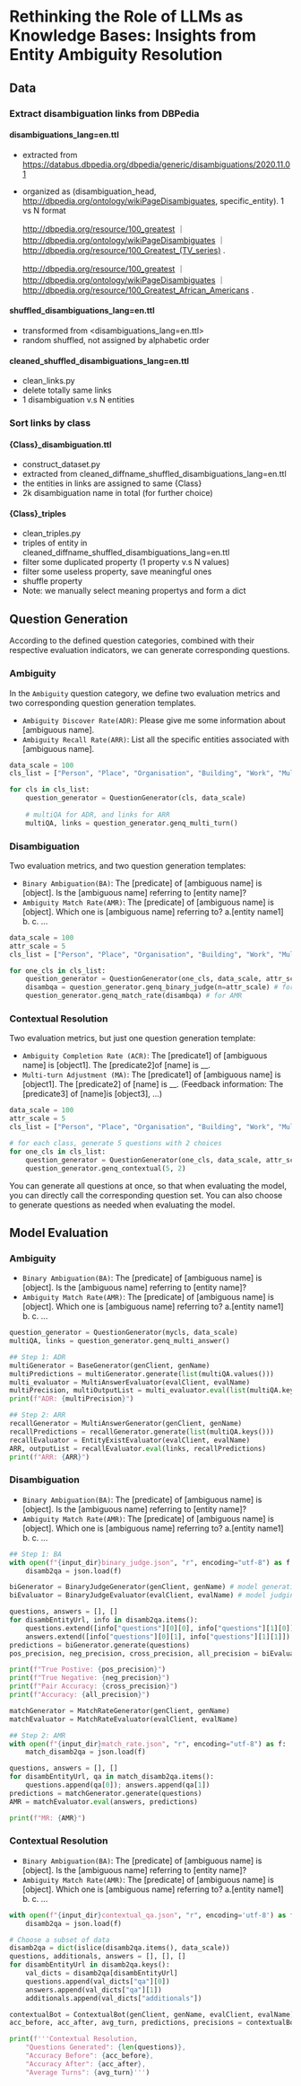 # Rethinking the Role of LLMs as Knowledge Bases: Insights from Entity Ambiguity Resolution

## Data
### Extract disambiguation links from DBPedia
#### disambiguations_lang=en.ttl
*  extracted from https://databus.dbpedia.org/dbpedia/generic/disambiguations/2020.11.01
* organized as (disambiguation_head, http://dbpedia.org/ontology/wikiPageDisambiguates, specific_entity). 1 vs N format

    <http://dbpedia.org/resource/100_greatest> ｜ <http://dbpedia.org/ontology/wikiPageDisambiguates> ｜ <http://dbpedia.org/resource/100_Greatest_(TV_series)> .

    <http://dbpedia.org/resource/100_greatest> ｜ <http://dbpedia.org/ontology/wikiPageDisambiguates> ｜ <http://dbpedia.org/resource/100_Greatest_African_Americans> .

#### shuffled_disambiguations_lang=en.ttl
* transformed from <disambiguations_lang=en.ttl>
* random shuffled, not assigned by alphabetic order

#### cleaned_shuffled_disambiguations_lang=en.ttl
* clean_links.py
* delete totally same links
* 1 disambiguation v.s N entities

### Sort links by class
#### {Class}_disambiguation.ttl
* construct_dataset.py
* extracted from cleaned_diffname_shuffled_disambiguations_lang=en.ttl
* the entities in links are assigned to same {Class}
* 2k disambiguation name in total (for further choice)

#### {Class}_triples
* clean_triples.py
* triples of entity in cleaned_diffname_shuffled_disambiguations_lang=en.ttl
* filter some duplicated property (1 property v.s N values)
* filter some useless property, save meaningful ones
* shuffle property
* Note: we manually select meaning propertys and form a dict


## Question Generation

According to the defined question categories, combined with their respective evaluation indicators, we can generate corresponding questions.

### Ambiguity

In the `Ambiguity` question category, we define two evaluation metrics and two corresponding question generation templates.

- `Ambiguity Discover Rate(ADR)`: Please give me some information about [ambiguous name].
- `Ambiguity Recall Rate(ARR)`: List all the specific entities associated with [ambiguous name].

```python
data_scale = 100
cls_list = ["Person", "Place", "Organisation", "Building", "Work", "MultiClass"]

for cls in cls_list:
    question_generator = QuestionGenerator(cls, data_scale)
    
    # multiQA for ADR, and links for ARR
    multiQA, links = question_generator.genq_multi_turn()
```

### Disambiguation

Two evaluation metrics, and two question generation templates:
- `Binary Ambiguation(BA)`: The [predicate] of [ambiguous name] is [object]. Is the [ambiguous name] referring to [entity name]?
- `Ambiguity Match Rate(AMR)`: The [predicate] of [ambiguous name] is [object]. Which one is [ambiguous name] referring to? a.[entity name1] b. c. ...

```python
data_scale = 100
attr_scale = 5
cls_list = ["Person", "Place", "Organisation", "Building", "Work", "MultiClass"]

for one_cls in cls_list:
    question_generator = QuestionGenerator(one_cls, data_scale, attr_scale)
    disambqa = question_generator.genq_binary_judge(n=attr_scale) # for BA
    question_generator.genq_match_rate(disambqa) # for AMR
```


### Contextual Resolution

Two evaluation metrics, but just one question generation template:
- `Ambiguity Completion Rate (ACR)`: The [predicate1] of [ambiguous name] is [object1]. The [predicate2]of [name] is __.
- `Multi-turn Adjustment (MA)`: The [predicate1] of [ambiguous name] is [object1]. The [predicate2] of [name] is __. (Feedback information: The [predicate3] of [name]is [object3], ...)

```python
data_scale = 100
attr_scale = 5
cls_list = ["Person", "Place", "Organisation", "Building", "Work", "MultiClass"]

# for each class, generate 5 questions with 2 choices
for one_cls in cls_list:
    question_generator = QuestionGenerator(one_cls, data_scale, attr_scale)
    question_generator.genq_contextual(5, 2)
```

You can generate all questions at once, so that when evaluating the model, you can directly call the corresponding question set. You can also choose to generate questions as needed when evaluating the model.

## Model Evaluation

### Ambiguity

- `Binary Ambiguation(BA)`: The [predicate] of [ambiguous name] is [object]. Is the [ambiguous name] referring to [entity name]?
- `Ambiguity Match Rate(AMR)`: The [predicate] of [ambiguous name] is [object]. Which one is [ambiguous name] referring to? a.[entity name1] b. c. ...


```python
question_generator = QuestionGenerator(mycls, data_scale)
multiQA, links = question_generator.genq_multi_answer()

## Step 1: ADR
multiGenerator = BaseGenerator(genClient, genName)
multiPredictions = multiGenerator.generate(list(multiQA.values()))
multi_evaluator = MultiAnswerEvaluator(evalClient, evalName)
multiPrecision, multiOutputList = multi_evaluator.eval(list(multiQA.keys()), multiPredictions)
print(f"ADR: {multiPrecision}")

## Step 2: ARR
recallGenerator = MultiAnswerGenerator(genClient, genName)
recallPredictions = recallGenerator.generate(list(multiQA.keys()))
recallEvaluator = EntityExistEvaluator(evalClient, evalName)
ARR, outputList = recallEvaluator.eval(links, recallPredictions)
print(f"ARR: {ARR}")
```

### Disambiguation

- `Binary Ambiguation(BA)`: The [predicate] of [ambiguous name] is [object]. Is the [ambiguous name] referring to [entity name]?
- `Ambiguity Match Rate(AMR)`: The [predicate] of [ambiguous name] is [object]. Which one is [ambiguous name] referring to? a.[entity name1] b. c. ...

```python
## Step 1: BA
with open(f"{input_dir}binary_judge.json", "r", encoding="utf-8") as f:
    disamb2qa = json.load(f)

biGenerator = BinaryJudgeGenerator(genClient, genName) # model generating predictions
biEvaluator = BinaryJudgeEvaluator(evalClient, evalName) # model judging predictions

questions, answers = [], []
for disambEntityUrl, info in disamb2qa.items():
    questions.extend([info["questions"][0][0], info["questions"][1][0]])
    answers.extend([info["questions"][0][1], info["questions"][1][1]])
predictions = biGenerator.generate(questions)
pos_precision, neg_precision, cross_precision, all_precision = biEvaluator.eval(answers, predictions)

print(f"True Postive: {pos_precision}")
print(f"True Negative: {neg_precision}")
print(f"Pair Accuracy: {cross_precision}")
print(f"Accuracy: {all_precision}")

matchGenerator = MatchRateGenerator(genClient, genName) 
matchEvaluator = MatchRateEvaluator(evalClient, evalName)

## Step 2: AMR
with open(f"{input_dir}match_rate.json", "r", encoding="utf-8") as f:
    match_disamb2qa = json.load(f)

questions, answers = [], []
for disambEntityUrl, qa in match_disamb2qa.items():
    questions.append(qa[0]); answers.append(qa[1])
predictions = matchGenerator.generate(questions)
AMR = matchEvaluator.eval(answers, predictions)

print(f"MR: {AMR}")
```

### Contextual Resolution

- `Binary Ambiguation(BA)`: The [predicate] of [ambiguous name] is [object]. Is the [ambiguous name] referring to [entity name]?
- `Ambiguity Match Rate(AMR)`: The [predicate] of [ambiguous name] is [object]. Which one is [ambiguous name] referring to? a.[entity name1] b. c. ...

```python
with open(f"{input_dir}contextual_qa.json", "r", encoding='utf-8') as f:
    disamb2qa = json.load(f)

# Choose a subset of data
disamb2qa = dict(islice(disamb2qa.items(), data_scale))
questions, additionals, answers = [], [], []
for disambEntityUrl in disamb2qa.keys():
    val_dicts = disamb2qa[disambEntityUrl]
    questions.append(val_dicts["qa"][0])
    answers.append(val_dicts["qa"][1])
    additionals.append(val_dicts["additionals"])

contextualBot = ContextualBot(genClient, genName, evalClient, evalName)
acc_before, acc_after, avg_turn, predictions, precisions = contextualBot.chat(questions, additionals, answers)

print(f'''Contextual Resolution,
    "Questions Generated": {len(questions)},
    "Accuracy Before": {acc_before},
    "Accuracy After": {acc_after},
    "Average Turns": {avg_turn}''')
```

